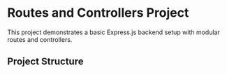 # Routes and Controllers Project

This project demonstrates a basic Express.js backend setup with modular routes and controllers.

## Project Structure
